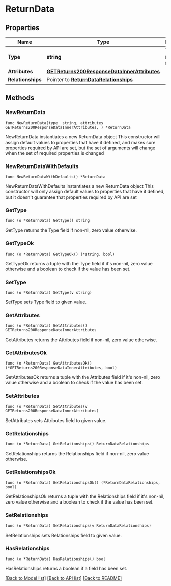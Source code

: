 # ReturnData

## Properties

Name | Type | Description | Notes
------------ | ------------- | ------------- | -------------
**Type** | **string** | The resource&#39;s type | 
**Attributes** | [**GETReturns200ResponseDataInnerAttributes**](GETReturns200ResponseDataInnerAttributes.md) |  | 
**Relationships** | Pointer to [**ReturnDataRelationships**](ReturnDataRelationships.md) |  | [optional] 

## Methods

### NewReturnData

`func NewReturnData(type_ string, attributes GETReturns200ResponseDataInnerAttributes, ) *ReturnData`

NewReturnData instantiates a new ReturnData object
This constructor will assign default values to properties that have it defined,
and makes sure properties required by API are set, but the set of arguments
will change when the set of required properties is changed

### NewReturnDataWithDefaults

`func NewReturnDataWithDefaults() *ReturnData`

NewReturnDataWithDefaults instantiates a new ReturnData object
This constructor will only assign default values to properties that have it defined,
but it doesn't guarantee that properties required by API are set

### GetType

`func (o *ReturnData) GetType() string`

GetType returns the Type field if non-nil, zero value otherwise.

### GetTypeOk

`func (o *ReturnData) GetTypeOk() (*string, bool)`

GetTypeOk returns a tuple with the Type field if it's non-nil, zero value otherwise
and a boolean to check if the value has been set.

### SetType

`func (o *ReturnData) SetType(v string)`

SetType sets Type field to given value.


### GetAttributes

`func (o *ReturnData) GetAttributes() GETReturns200ResponseDataInnerAttributes`

GetAttributes returns the Attributes field if non-nil, zero value otherwise.

### GetAttributesOk

`func (o *ReturnData) GetAttributesOk() (*GETReturns200ResponseDataInnerAttributes, bool)`

GetAttributesOk returns a tuple with the Attributes field if it's non-nil, zero value otherwise
and a boolean to check if the value has been set.

### SetAttributes

`func (o *ReturnData) SetAttributes(v GETReturns200ResponseDataInnerAttributes)`

SetAttributes sets Attributes field to given value.


### GetRelationships

`func (o *ReturnData) GetRelationships() ReturnDataRelationships`

GetRelationships returns the Relationships field if non-nil, zero value otherwise.

### GetRelationshipsOk

`func (o *ReturnData) GetRelationshipsOk() (*ReturnDataRelationships, bool)`

GetRelationshipsOk returns a tuple with the Relationships field if it's non-nil, zero value otherwise
and a boolean to check if the value has been set.

### SetRelationships

`func (o *ReturnData) SetRelationships(v ReturnDataRelationships)`

SetRelationships sets Relationships field to given value.

### HasRelationships

`func (o *ReturnData) HasRelationships() bool`

HasRelationships returns a boolean if a field has been set.


[[Back to Model list]](../README.md#documentation-for-models) [[Back to API list]](../README.md#documentation-for-api-endpoints) [[Back to README]](../README.md)


